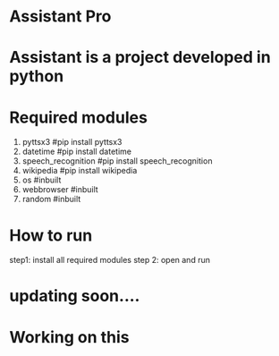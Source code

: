 

# Assistant Pro
# Assistant is a project developed in python

# Required modules    
1. pyttsx3             #pip install pyttsx3
2. datetime            #pip install datetime
3. speech_recognition  #pip install speech_recognition
4. wikipedia           #pip install wikipedia
5. os                  #inbuilt
6. webbrowser          #inbuilt
7. random              #inbuilt


# How to run
step1: install all required modules
step 2: open and run

# updating soon....
# Working on this
